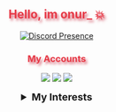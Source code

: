 <h2 align="center" style="color:#e63946;text-shadow: 3px 4px 4px rgba(205, 50, 70, 0.7);">Hello, im onur_ 💥</h2>

<div align="center">

[![Discord Presence](https://lanyard.cnrad.dev/api/588345928184758272?hideStatus=true&bg=d40000)](https://discord.com/users/588345928184758272) 

</div>

<h3 align="center" style="color:#e63946;text-shadow: 3px 4px 4px rgba(205, 50, 70, 0.7);">My Accounts</h3>
<p align="center">
<a href="https://github.com/onurtvb" target"blank_"><img src="https://img.shields.io/badge/GitHub%20-191717.svg?&style=for-the-badge&logo=github&logoColor=white"></a>
<a href="https://open.spotify.com/user/vjzt6tuitozgzi9ez3cotdu0t" target"blank_"><img src="https://img.shields.io/badge/Spotify%20-1ed760.svg?&style=for-the-badge&logo=spotify&logoColor=white"></a>
<a href="https://dsc.gg/chatters" target"blank_"><img src="https://img.shields.io/discord/1043278929600979085?style=for-the-badge&color=e03c36&label=chatters&logo=discord&logoColor=red"></a>
<br>
</p>

<details align="center">
  <summary style="font-weight: bold; font-size: 18px">My Interests</summary>
   <code><img height="20" src="https://raw.githubusercontent.com/github/explore/80688e429a7d4ef2fca1e82350fe8e3517d3494d/topics/javascript/javascript.png"></code>
   <code><img height="20" src="https://raw.githubusercontent.com/github/explore/80688e429a7d4ef2fca1e82350fe8e3517d3494d/topics/python/python.png"></code>
   <code><img height="20" src="https://raw.githubusercontent.com/github/explore/80688e429a7d4ef2fca1e82350fe8e3517d3494d/topics/cpp/cpp.png"></code>
   <code><img height="20" src="https://raw.githubusercontent.com/github/explore/80688e429a7d4ef2fca1e82350fe8e3517d3494d/topics/visual-studio-code/visual-studio-code.png"></code>
</details>
